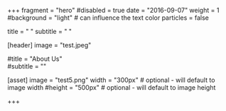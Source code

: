 +++
fragment = "hero" 
#disabled = true
date = "2016-09-07"
weight = 1
#background = "light" # can influence the text color
particles = false


title = " " 
subtitle = " "

[header]
  image = "test.jpeg" 
  
  
#title = "About Us"  
#subtitle = ""

[asset]
  image = "test5.png"
  width = "300px" # optional - will default to image width
  #height = "500px" # optional - will default to image height 

+++
